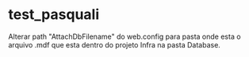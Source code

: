 # test_pasquali

Alterar path "AttachDbFilename" do web.config para pasta onde esta o arquivo .mdf que esta dentro do projeto Infra na pasta Database.
